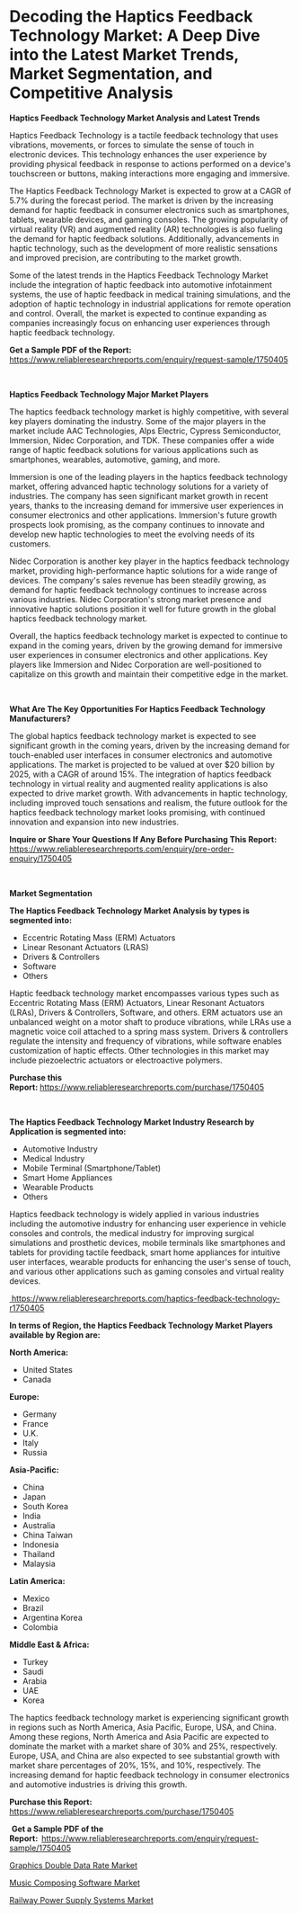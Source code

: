 <p><h1>Decoding the Haptics Feedback Technology Market: A Deep Dive into the Latest Market Trends, Market Segmentation, and Competitive Analysis</h1></p><p><strong>Haptics Feedback Technology Market Analysis and Latest Trends</strong></p>
<p><p>Haptics Feedback Technology is a tactile feedback technology that uses vibrations, movements, or forces to simulate the sense of touch in electronic devices. This technology enhances the user experience by providing physical feedback in response to actions performed on a device's touchscreen or buttons, making interactions more engaging and immersive.</p><p>The Haptics Feedback Technology Market is expected to grow at a CAGR of 5.7% during the forecast period. The market is driven by the increasing demand for haptic feedback in consumer electronics such as smartphones, tablets, wearable devices, and gaming consoles. The growing popularity of virtual reality (VR) and augmented reality (AR) technologies is also fueling the demand for haptic feedback solutions. Additionally, advancements in haptic technology, such as the development of more realistic sensations and improved precision, are contributing to the market growth.</p><p>Some of the latest trends in the Haptics Feedback Technology Market include the integration of haptic feedback into automotive infotainment systems, the use of haptic feedback in medical training simulations, and the adoption of haptic technology in industrial applications for remote operation and control. Overall, the market is expected to continue expanding as companies increasingly focus on enhancing user experiences through haptic feedback technology.</p></p>
<p><strong>Get a Sample PDF of the Report:&nbsp;</strong> <a href="https://www.reliableresearchreports.com/enquiry/request-sample/1750405">https://www.reliableresearchreports.com/enquiry/request-sample/1750405</a></p>
<p>&nbsp;</p>
<p><strong>Haptics Feedback Technology Major Market Players</strong></p>
<p><p>The haptics feedback technology market is highly competitive, with several key players dominating the industry. Some of the major players in the market include AAC Technologies, Alps Electric, Cypress Semiconductor, Immersion, Nidec Corporation, and TDK. These companies offer a wide range of haptic feedback solutions for various applications such as smartphones, wearables, automotive, gaming, and more.</p><p>Immersion is one of the leading players in the haptics feedback technology market, offering advanced haptic technology solutions for a variety of industries. The company has seen significant market growth in recent years, thanks to the increasing demand for immersive user experiences in consumer electronics and other applications. Immersion's future growth prospects look promising, as the company continues to innovate and develop new haptic technologies to meet the evolving needs of its customers.</p><p>Nidec Corporation is another key player in the haptics feedback technology market, providing high-performance haptic solutions for a wide range of devices. The company's sales revenue has been steadily growing, as demand for haptic feedback technology continues to increase across various industries. Nidec Corporation's strong market presence and innovative haptic solutions position it well for future growth in the global haptics feedback technology market.</p><p>Overall, the haptics feedback technology market is expected to continue to expand in the coming years, driven by the growing demand for immersive user experiences in consumer electronics and other applications. Key players like Immersion and Nidec Corporation are well-positioned to capitalize on this growth and maintain their competitive edge in the market.</p></p>
<p>&nbsp;</p>
<p><strong>What Are The Key Opportunities For Haptics Feedback Technology Manufacturers?</strong></p>
<p><p>The global haptics feedback technology market is expected to see significant growth in the coming years, driven by the increasing demand for touch-enabled user interfaces in consumer electronics and automotive applications. The market is projected to be valued at over $20 billion by 2025, with a CAGR of around 15%. The integration of haptics feedback technology in virtual reality and augmented reality applications is also expected to drive market growth. With advancements in haptic technology, including improved touch sensations and realism, the future outlook for the haptics feedback technology market looks promising, with continued innovation and expansion into new industries.</p></p>
<p><strong>Inquire or Share Your Questions If Any Before Purchasing This Report:</strong> <a href="https://www.reliableresearchreports.com/enquiry/pre-order-enquiry/1750405">https://www.reliableresearchreports.com/enquiry/pre-order-enquiry/1750405</a></p>
<p>&nbsp;</p>
<p><strong>Market Segmentation</strong></p>
<p><strong>The Haptics Feedback Technology Market Analysis by types is segmented into:</strong></p>
<p><ul><li>Eccentric Rotating Mass (ERM) Actuators</li><li>Linear Resonant Actuators (LRAS)</li><li>Drivers & Controllers</li><li>Software</li><li>Others</li></ul></p>
<p><p>Haptic feedback technology market encompasses various types such as Eccentric Rotating Mass (ERM) Actuators, Linear Resonant Actuators (LRAs), Drivers & Controllers, Software, and others. ERM actuators use an unbalanced weight on a motor shaft to produce vibrations, while LRAs use a magnetic voice coil attached to a spring mass system. Drivers & controllers regulate the intensity and frequency of vibrations, while software enables customization of haptic effects. Other technologies in this market may include piezoelectric actuators or electroactive polymers.</p></p>
<p><strong>Purchase this Report:&nbsp;</strong><a href="https://www.reliableresearchreports.com/purchase/1750405">https://www.reliableresearchreports.com/purchase/1750405</a></p>
<p>&nbsp;</p>
<p><strong>The Haptics Feedback Technology Market Industry Research by Application is segmented into:</strong></p>
<p><ul><li>Automotive Industry</li><li>Medical Industry</li><li>Mobile Terminal (Smartphone/Tablet)</li><li>Smart Home Appliances</li><li>Wearable Products</li><li>Others</li></ul></p>
<p><p>Haptics feedback technology is widely applied in various industries including the automotive industry for enhancing user experience in vehicle consoles and controls, the medical industry for improving surgical simulations and prosthetic devices, mobile terminals like smartphones and tablets for providing tactile feedback, smart home appliances for intuitive user interfaces, wearable products for enhancing the user's sense of touch, and various other applications such as gaming consoles and virtual reality devices.</p></p>
<p><a href="https://www.reliableresearchreports.com/haptics-feedback-technology-r1750405">&nbsp;https://www.reliableresearchreports.com/haptics-feedback-technology-r1750405</a></p>
<p><strong>In terms of Region, the Haptics Feedback Technology Market Players available by Region are:</strong></p>
<p>
    <p> <strong> North America: </strong>
        <ul>
            <li>United States</li>
            <li>Canada</li>
        </ul>
        </p> 
    <p> <strong> Europe: </strong>
        <ul>
            <li>Germany</li>
            <li>France</li>
            <li>U.K.</li>
            <li>Italy</li>
            <li>Russia</li>
        </ul>
        </p> 
    <p> <strong> Asia-Pacific: </strong>
        <ul>
            <li>China</li>
            <li>Japan</li>
            <li>South Korea</li>
            <li>India</li>
            <li>Australia</li>
            <li>China Taiwan</li>
            <li>Indonesia</li>
            <li>Thailand</li>
            <li>Malaysia</li>
        </ul>
        </p> 
    <p> <strong> Latin America: </strong>
        <ul>
            <li>Mexico</li>
            <li>Brazil</li>
            <li>Argentina Korea</li>
            <li>Colombia</li>
        </ul>
        </p> 
    <p> <strong> Middle East & Africa: </strong>
        <ul>
            <li>Turkey</li>
            <li>Saudi</li>
            <li>Arabia</li>
            <li>UAE</li>
            <li>Korea</li>
        </ul>
    </p>
    </p>
<p><p>The haptics feedback technology market is experiencing significant growth in regions such as North America, Asia Pacific, Europe, USA, and China. Among these regions, North America and Asia Pacific are expected to dominate the market with a market share of 30% and 25%, respectively. Europe, USA, and China are also expected to see substantial growth with market share percentages of 20%, 15%, and 10%, respectively. The increasing demand for haptic feedback technology in consumer electronics and automotive industries is driving this growth.</p></p>
<p><strong>Purchase this Report: </strong><a href="https://www.reliableresearchreports.com/purchase/1750405">https://www.reliableresearchreports.com/purchase/1750405</a></p>
<p>&nbsp;<strong>Get a Sample PDF of the Report:&nbsp;&nbsp;</strong><a href="https://www.reliableresearchreports.com/enquiry/request-sample/1750405">https://www.reliableresearchreports.com/enquiry/request-sample/1750405</a></p>
<p><strong></strong></p>
<p><p><a href="https://github.com/EveKerluke2023/Market-Research-Report-List-1/blob/main/graphics-double-data-rate-market.md">Graphics Double Data Rate Market</a></p><p><a href="https://github.com/angeliabkratze/Market-Research-Report-List-1/blob/main/music-composing-software-market.md">Music Composing Software Market</a></p><p><a href="https://github.com/Angelnienowdseej3e45z3p8c/Market-Research-Report-List-3/blob/main/railway-power-supply-systems-market.md">Railway Power Supply Systems Market</a></p></p>